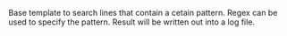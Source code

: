 Base template to search lines that contain a cetain pattern. Regex can be used to specify the pattern.
Result will be written out into a log file.
